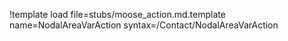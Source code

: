 !template load file=stubs/moose_action.md.template name=NodalAreaVarAction syntax=/Contact/NodalAreaVarAction